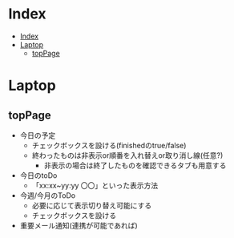 # Index
- [Index](#index)
- [Laptop](#laptop)
  - [topPage](#toppage)

# Laptop
## topPage
- 今日の予定
  - チェックボックスを設ける(finishedのtrue/false)
  - 終わったものは非表示or順番を入れ替えor取り消し線(任意?)
    - 非表示の場合は終了したものを確認できるタブも用意する
- 今日のtoDo
  - 「xx:xx~yy:yy 〇〇」といった表示方法
- 今週/今月のToDo
  - 必要に応じて表示切り替え可能にする
  - チェックボックスを設ける
- 重要メール通知(連携が可能であれば)